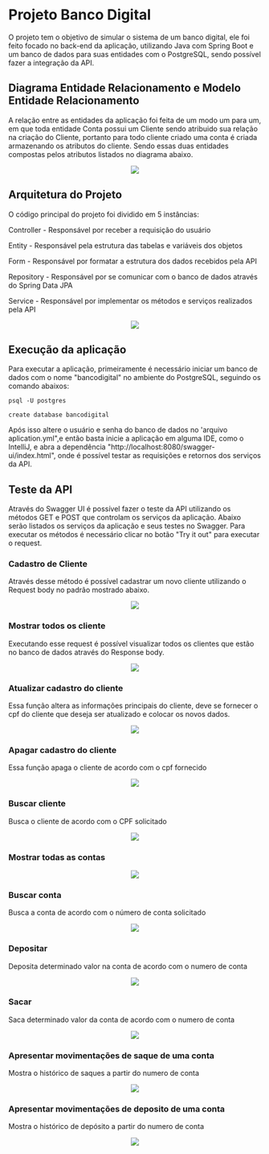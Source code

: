 
# Projeto Banco Digital

O projeto tem o objetivo de simular o sistema de um banco digital, ele foi feito focado no back-end da aplicação, utilizando Java com Spring Boot e um banco de dados para suas entidades com o PostgreSQL, sendo possível fazer a integração da API.

## Diagrama Entidade Relacionamento e Modelo Entidade Relacionamento

A relação entre as entidades da aplicação foi feita de um modo um para um, em que toda entidade Conta possui um Cliente sendo atribuido sua relação na criação do Cliente, portanto para todo cliente criado uma conta é criada armazenando os atributos do cliente. Sendo essas duas entidades compostas pelos atributos listados no diagrama abaixo.

<p align="center">
    <img  src="Screenshots\DER.jpg">
</p>

## Arquitetura do Projeto

O código principal do projeto foi dividido em 5 instâncias:

Controller - Responsável por receber a requisição do usuário

Entity - Responsável pela estrutura das tabelas e variáveis dos objetos

Form - Responsável por formatar a estrutura dos dados recebidos pela API

Repository - Responsável por se comunicar com o banco de dados através do Spring Data JPA

Service - Responsável por implementar os métodos e serviços realizados pela API

<p align="center">
    <img  src="Screenshots\Arquitetura.png">
</p>

## Execução da aplicação
Para executar a aplicação, primeiramente é necessário iniciar um banco de dados com o nome "bancodigital" no ambiente do PostgreSQL, seguindo os comando abaixos:

    psql -U postgres

    create database bancodigital

Após isso altere o usuário e senha do banco de dados no 'arquivo aplication.yml",e então basta inicie a aplicação em alguma IDE, como o IntelliJ, e abra a dependência "http://localhost:8080/swagger-ui/index.html", onde é possível testar as requisições e retornos dos serviços da API.

## Teste da API
Através do Swagger UI é possível fazer o teste da API utilizando os métodos GET e POST que controlam os serviços da aplicação. Abaixo serão listados os serviços da aplicação e seus testes no Swagger. Para executar os métodos é necessário clicar no botão "Try it out" para executar o request.

### Cadastro de Cliente
Através desse método é possível cadastrar um novo cliente utilizando o Request body no padrão mostrado abaixo.

<p align="center">
    <img  src="Screenshots\CadastroCliente.jpg">
</p>

### Mostrar todos os cliente
Executando esse request é possível visualizar todos os clientes que estão no banco de dados através do Response body.

<p align="center">
    <img  src="Screenshots\MostraClientes.jpg">
</p>

### Atualizar cadastro do cliente
Essa função altera as informações principais do cliente, deve se fornecer o cpf do cliente que deseja ser atualizado e colocar os novos dados.
<p align="center">
    <img  src="Screenshots\AtualizaCliente.jpg">
</p>

### Apagar cadastro do cliente
Essa função apaga o cliente de acordo com o cpf fornecido

<p align="center">
    <img  src="Screenshots\ApagaCliente.png">
</p>

### Buscar cliente
Busca o cliente de acordo com o CPF solicitado
<p align="center">
    <img  src="Screenshots\BuscaCliente.jpg">
</p>

### Mostrar todas as contas

<p align="center">
    <img  src="Screenshots\MostraContas.jpg">
</p>

### Buscar conta
Busca a conta de acordo com o número de conta solicitado
<p align="center">
    <img  src="Screenshots\BuscaConta.jpg">
</p>

### Depositar
Deposita determinado valor na conta de acordo com o numero de conta 
<p align="center">
    <img  src="Screenshots\Depositar.jpg">
</p>

### Sacar
Saca determinado valor da conta de acordo com o numero de conta 
<p align="center">
    <img  src="Screenshots\Sacar.jpg">
</p>

### Apresentar movimentações de saque de uma conta
Mostra o histórico de saques a partir do numero de conta 
<p align="center">
    <img src="Screenshots\MostraSaques.jpg">
</p>

### Apresentar movimentações de deposito de uma conta
Mostra o histórico de depósito a partir do numero de conta 
<p align="center">
    <img src="Screenshots\MostraDepositos.jpg">
</p>



